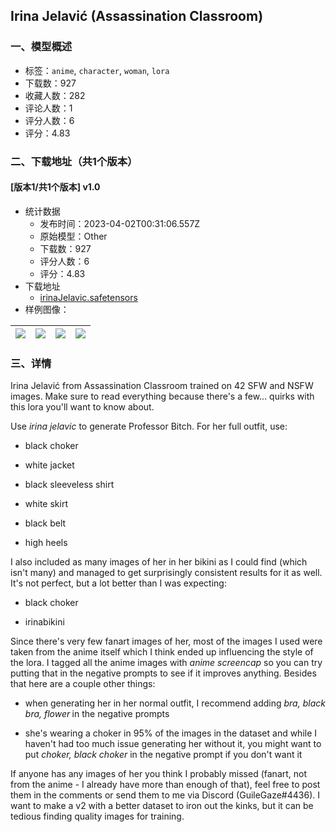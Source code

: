 ## Irina Jelavić (Assassination Classroom)
### 一、模型概述

- 标签：`anime`, `character`, `woman`, `lora`
- 下载数：927
- 收藏人数：282
- 评论人数：1
- 评分人数：6
- 评分：4.83

### 二、下载地址（共1个版本）

#### [版本1/共1个版本] v1.0

- 统计数据
  - 发布时间：2023-04-02T00:31:06.557Z
  - 原始模型：Other
  - 下载数：927
  - 评分人数：6
  - 评分：4.83
- 下载地址
  - [irinaJelavic.safetensors](https://civitai.com/api/download/models/33448)
- 样例图像：

| <img src="https://image.civitai.com/xG1nkqKTMzGDvpLrqFT7WA/0b771576-3938-4d39-d014-3288d6326400/width=450/381362.jpeg" /> | <img src="https://image.civitai.com/xG1nkqKTMzGDvpLrqFT7WA/bd24da0a-560b-4146-8aab-6ce8c319d300/width=450/381368.jpeg" /> | <img src="https://image.civitai.com/xG1nkqKTMzGDvpLrqFT7WA/52af2055-8848-456f-471d-d980a9185500/width=450/381367.jpeg" /> | <img src="https://image.civitai.com/xG1nkqKTMzGDvpLrqFT7WA/a4e3f8e4-6023-4430-5c6e-ec237ca08200/width=450/381366.jpeg" /> |
| ---- | ---- | ---- | ---- |


### 三、详情
<p>Irina Jelavić from Assassination Classroom trained on 42 SFW and NSFW images. Make sure to read everything because there's a few... quirks with this lora you'll want to know about.</p><p></p><p>Use <em>irina jelavic</em> to generate Professor Bitch. For her full outfit, use:</p><ul><li><p>black choker</p></li><li><p>white jacket</p></li><li><p>black sleeveless shirt</p></li><li><p>white skirt</p></li><li><p>black belt</p></li><li><p>high heels</p></li></ul><p>I also included as many images of her in her bikini as I could find (which isn't many) and managed to get surprisingly consistent results for it as well. It's not perfect, but a lot better than I was expecting:</p><ul><li><p>black choker</p></li><li><p>irinabikini</p></li></ul><p></p><p>Since there's very few fanart images of her, most of the images I used were taken from the anime itself which I think ended up influencing the style of the lora. I tagged all the anime images with <em>anime screencap</em> so you can try putting that in the negative prompts to see if it improves anything. Besides that here are a couple other things:</p><ul><li><p>when generating her in her normal outfit, I recommend adding <em>bra, black bra, flower</em><strong><em> </em></strong>in the negative prompts</p></li><li><p>she's wearing a choker in 95% of the images in the dataset and while I haven't had too much issue generating her without it, you might want to put <em>choker, black choker</em> in the negative prompt if you don't want it </p></li></ul><p></p><p>If anyone has any images of her you think I probably missed (fanart, not from the anime - I already have more than enough of that), feel free to post them in the comments or send them to me via Discord (GuileGaze#4436). I want to make a v2 with a better dataset to iron out the kinks, but it can be tedious finding quality images for training.</p>